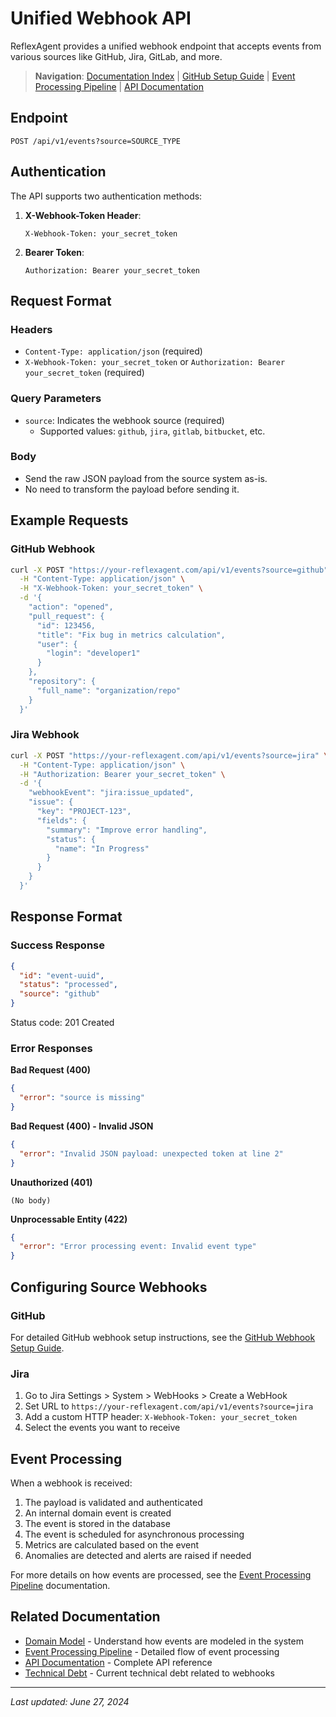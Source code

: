 # Unified Webhook API

ReflexAgent provides a unified webhook endpoint that accepts events from various sources like GitHub, Jira, GitLab, and more.

> **Navigation**: [Documentation Index](../README.md) | [GitHub Setup Guide](github_setup.md) | [Event Processing Pipeline](../architecture/event_processing_pipeline.md) | [API Documentation](../api/README.md)

## Endpoint

```
POST /api/v1/events?source=SOURCE_TYPE
```

## Authentication

The API supports two authentication methods:

1. **X-Webhook-Token Header**:
   ```
   X-Webhook-Token: your_secret_token
   ```

2. **Bearer Token**:
   ```
   Authorization: Bearer your_secret_token
   ```

## Request Format

### Headers
- `Content-Type: application/json` (required)
- `X-Webhook-Token: your_secret_token` or `Authorization: Bearer your_secret_token` (required)

### Query Parameters
- `source`: Indicates the webhook source (required)
  - Supported values: `github`, `jira`, `gitlab`, `bitbucket`, etc.

### Body
- Send the raw JSON payload from the source system as-is.
- No need to transform the payload before sending it.

## Example Requests

### GitHub Webhook

```bash
curl -X POST "https://your-reflexagent.com/api/v1/events?source=github" \
  -H "Content-Type: application/json" \
  -H "X-Webhook-Token: your_secret_token" \
  -d '{
    "action": "opened",
    "pull_request": {
      "id": 123456,
      "title": "Fix bug in metrics calculation",
      "user": {
        "login": "developer1"
      }
    },
    "repository": {
      "full_name": "organization/repo"
    }
  }'
```

### Jira Webhook

```bash
curl -X POST "https://your-reflexagent.com/api/v1/events?source=jira" \
  -H "Content-Type: application/json" \
  -H "Authorization: Bearer your_secret_token" \
  -d '{
    "webhookEvent": "jira:issue_updated",
    "issue": {
      "key": "PROJECT-123",
      "fields": {
        "summary": "Improve error handling",
        "status": {
          "name": "In Progress"
        }
      }
    }
  }'
```

## Response Format

### Success Response

```json
{
  "id": "event-uuid",
  "status": "processed",
  "source": "github"
}
```

Status code: 201 Created

### Error Responses

**Bad Request (400)**
```json
{
  "error": "source is missing"
}
```

**Bad Request (400) - Invalid JSON**
```json
{
  "error": "Invalid JSON payload: unexpected token at line 2"
}
```

**Unauthorized (401)**
```
(No body)
```

**Unprocessable Entity (422)**
```json
{
  "error": "Error processing event: Invalid event type"
}
```

## Configuring Source Webhooks

### GitHub

For detailed GitHub webhook setup instructions, see the [GitHub Webhook Setup Guide](github_setup.md).

### Jira

1. Go to Jira Settings > System > WebHooks > Create a WebHook
2. Set URL to `https://your-reflexagent.com/api/v1/events?source=jira`
3. Add a custom HTTP header: `X-Webhook-Token: your_secret_token`
4. Select the events you want to receive

## Event Processing

When a webhook is received:

1. The payload is validated and authenticated
2. An internal domain event is created
3. The event is stored in the database
4. The event is scheduled for asynchronous processing
5. Metrics are calculated based on the event
6. Anomalies are detected and alerts are raised if needed

For more details on how events are processed, see the [Event Processing Pipeline](../architecture/event_processing_pipeline.md) documentation.

## Related Documentation

- [Domain Model](../domain/README.md) - Understand how events are modeled in the system
- [Event Processing Pipeline](../architecture/event_processing_pipeline.md) - Detailed flow of event processing
- [API Documentation](../api/README.md) - Complete API reference
- [Technical Debt](../technical/debt_analysis.md) - Current technical debt related to webhooks

---

*Last updated: June 27, 2024* 
